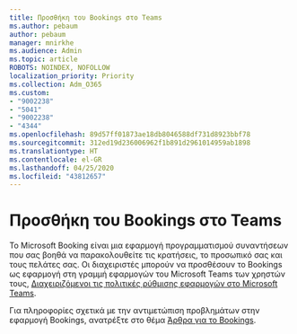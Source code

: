 ```yaml
---
title: Προσθήκη του Bookings στο Teams
ms.author: pebaum
author: pebaum
manager: mnirkhe
ms.audience: Admin
ms.topic: article
ROBOTS: NOINDEX, NOFOLLOW
localization_priority: Priority
ms.collection: Adm_O365
ms.custom:
- "9002238"
- "5041"
- "9002238"
- "4344"
ms.openlocfilehash: 89d57ff01873ae18db8046588df731d8923bbf78
ms.sourcegitcommit: 312ed19d236006962f1b891d2961014959ab1898
ms.translationtype: HT
ms.contentlocale: el-GR
ms.lasthandoff: 04/25/2020
ms.locfileid: "43812657"
---
```

# <a name="adding-bookings-to-teams"></a>Προσθήκη του Bookings στο Teams

Το Microsoft Booking είναι μια εφαρμογή προγραμματισμού συναντήσεων που σας βοηθά να παρακολουθείτε τις κρατήσεις, το προσωπικό σας και τους πελάτες σας. Οι διαχειριστές μπορούν να προσθέσουν το Bookings ως εφαρμογή στη γραμμή εφαρμογών του Microsoft Teams των χρηστών τους, [Διαχειριζόμενοι τις πολιτικές ρύθμισης εφαρμογών στο Microsoft Teams](https://docs.microsoft.com/microsoftteams/teams-app-setup-policies).

Για πληροφορίες σχετικά με την αντιμετώπιση προβλημάτων στην εφαρμογή Bookings, ανατρέξτε στο θέμα [Άρθρα για το Bookings](https://support.office.com/article/b9c9295c-c654-4b10-b5cc-f739825fc092).
